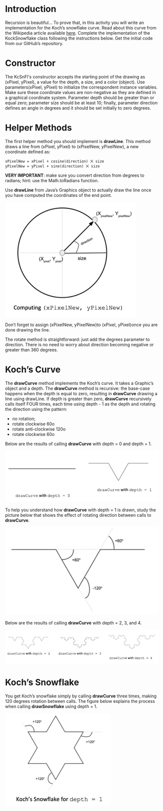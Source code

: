 # Introduction  

Recursion is beautiful... To prove that, in this activity you will write an implementation for the Koch’s snowflake curve.  Read about this curve from the Wikipedia article available [here](https://en.wikipedia.org/wiki/Koch_snowflake).  Complete the implementation of the KockSnowflake class following the instructions below. Get the initial code from our GitHub’s repository.  

# Constructor 

The KcSnFl's constructor accepts the starting point of the drawing as (xPixel, yPixel), a value for the depth, a size, and a color (object).  Use parameters(xPixel, yPixel) to initialize the correspondent instance variables.  Make sure these coordinate values are non-negative as they are defined in a graphical coordinate system.  Parameter depth should be greater than or equal zero; parameter size should be at least 10; finally, parameter direction defines an angle in degrees and it should be set initially to zero degrees.  

# Helper Methods 

The first helper method you should implement is **drawLine**. This method draws a line from (xPixel, yPixel) to (xPixelNew, yPixelNew), a new coordinate defined as:  

```
xPixelNew = xPixel + cosine(direction) ⨉ size 
yPixelNew = yPixel + sine(direction) ⨉ size 
```
 

**VERY IMPORTANT**:  make sure you convert direction from degrees to radians; hint: use the Math.toRadians function.  

Use **drawLine** from Java’s Graphics object to actually draw the line once you have computed the coordinates of the end point.  

![pic1.png](pics/pic1.png)

Don’t forget to assign (xPixelNew, yPixelNew)to (xPixel, yPixel)once you are done drawing the line.  

The rotate method is straightforward: just add the degrees parameter to direction. There is no need to worry about direction becoming negative or greater than 360 degrees.  

# Koch’s Curve 

The **drawCurve** method implements the Koch’s curve.  It takes a Graphic’s object and a depth.  The **drawCurve** method is recursive: the base-case happens when the depth is equal to zero, resulting in **drawCurve** drawing a line using drawLine. If depth is greater than zero, **drawCurve** recursively calls itself FOUR times, each time using depth - 1 as the depth and rotating the direction using the pattern:  

* no rotation; 
* rotate clockwise 60o 
* rotate anti-clockwise 120o 
* rotate clockwise 60o 

Below are the results of calling **drawCurve** with depth = 0 and depth = 1.  

![pic2.png](pics/pic2.png)

To help you understand how **drawCurve** with depth = 1 is drawn, study the picture below that shows the effect of rotating direction between calls to **drawCurve**.  

![pic3.png](pics/pic3.png)

Below are the results of calling **drawCurve** with depth = 2, 3, and 4.  

![pic4.png](pics/pic4.png)

# Koch’s Snowflake 

You get Koch’s snowflake simply by calling **drawCurve** three times, making 120 degrees rotation between calls.  The figure below explains the process when calling **drawSnowflake** using depth = 1.  

![pic5.png](pics/pic5.png)